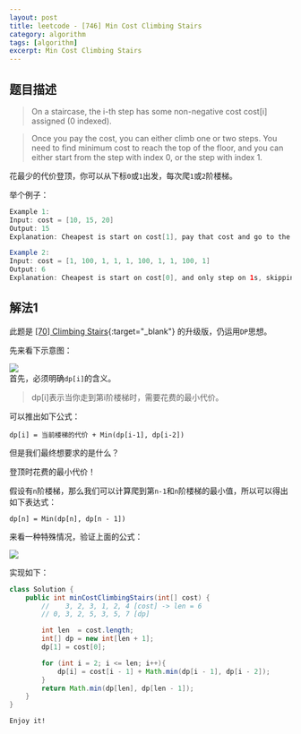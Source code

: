 ```yaml
---
layout: post
title: leetcode - [746] Min Cost Climbing Stairs
category: algorithm
tags: [algorithm]
excerpt: Min Cost Climbing Stairs
---
```


## 题目描述  

> On a staircase, the i-th step has some non-negative cost cost[i] assigned (0 indexed).  

> Once you pay the cost, you can either climb one or two steps. You need to find minimum cost to reach the top of the floor, and you can either start from the step with index 0, or the step with index 1.  

花最少的代价登顶，你可以从下标`0`或`1`出发，每次爬`1`或`2`阶楼梯。   


举个例子：  

``` java
Example 1:
Input: cost = [10, 15, 20]
Output: 15
Explanation: Cheapest is start on cost[1], pay that cost and go to the top.

Example 2:
Input: cost = [1, 100, 1, 1, 1, 100, 1, 1, 100, 1]
Output: 6
Explanation: Cheapest is start on cost[0], and only step on 1s, skipping cost[3].
```


## 解法1

此题是 [[70] Climbing Stairs](http://yaoyichen.cn/algorithm/2020/04/05/leetcode-70.html){:target="_blank"}  的升级版，仍运用`DP`思想。  

先来看下示意图：  

![](https://yyc-images.oss-cn-beijing.aliyuncs.com/leetcode_746_using_dp.png)    
首先，必须明确`dp[i]`的含义。  

> dp[i]表示当你走到第i阶楼梯时，需要花费的最小代价。  

可以推出如下公式： 

`dp[i] = 当前楼梯的代价 + Min(dp[i-1], dp[i-2])`  

但是我们最终想要求的是什么？  

登顶时花费的最小代价！  


假设有`n`阶楼梯，那么我们可以计算爬到第`n-1`和`n`阶楼梯的最小值，所以可以得出如下表达式：  

`dp[n] = Min(dp[n], dp[n - 1])`  

来看一种特殊情况，验证上面的公式：  

![](https://yyc-images.oss-cn-beijing.aliyuncs.com/leetcode_746_exception.png)    

实现如下：  

``` java
class Solution {
    public int minCostClimbingStairs(int[] cost) {
        //    3, 2, 3, 1, 2, 4 [cost] -> len = 6
        // 0, 3, 2, 5, 3, 5, 7 [dp]

        int len  = cost.length;
        int[] dp = new int[len + 1];
        dp[1] = cost[0];

        for (int i = 2; i <= len; i++){
            dp[i] = cost[i - 1] + Math.min(dp[i - 1], dp[i - 2]);
        }
        return Math.min(dp[len], dp[len - 1]);
    }
}
```

`Enjoy it!`
